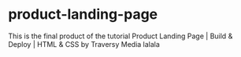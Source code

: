 # product-landing-page
This is the final product of the tutorial Product Landing Page | Build &amp; Deploy | HTML &amp; CSS by Traversy Media
lalala